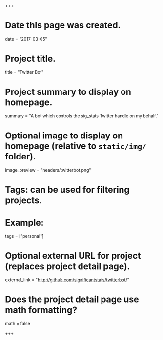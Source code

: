 +++
# Date this page was created.
date = "2017-03-05"

# Project title.
title = "Twitter Bot"

# Project summary to display on homepage.
summary = "A bot which controls the sig_stats Twitter handle on my behalf."

# Optional image to display on homepage (relative to `static/img/` folder).
image_preview = "headers/twitterbot.png"

# Tags: can be used for filtering projects.
# Example:
tags = ["personal"]

# Optional external URL for project (replaces project detail page).
external_link = "http://github.com/significantstats/twitterbot/"

# Does the project detail page use math formatting?
math = false

+++